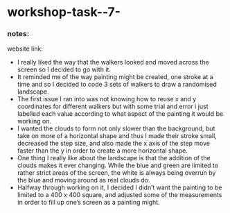 # workshop-task--7-

### notes:

website link:

- I really liked the way that the walkers looked and moved across the screen so I decided to go with it.
- It reminded me of the way painting might be created, one stroke at a time and so I decided to code 3 sets of walkers to draw a randomised landscape.
- The first issue I ran into was not knowing how to reuse x and y coordinates for different walkers but with some trial and error i just labelled each value according to what aspect of the painting it would be working on.
- I wanted the clouds to form not only slower than the background, but take on more of a horizontal shape and thus I made their stroke small, decreased the step size, and also made the x axis of the step move faster than the y in order to create a more horizontal shape.
- One thing I really like about the landscape is that the addition of the clouds makes it ever changing. While the blue and green are limited to rather strict areas of the screen, the white is always being overrun by the blue and moving around as real clouds do.
- Halfway through working on it, I decided I didn’t want the painting to be limited to a 400 x 400 square, and adjusted some of the measurements in order to fill up one’s screen as a painting might.
